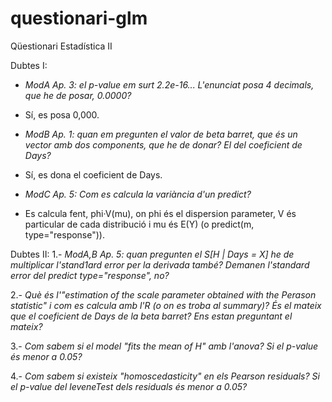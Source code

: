 # questionari-glm
Qüestionari Estadística II

Dubtes I:
- *ModA Ap. 3: el p-value em surt 2.2e-16... L'enunciat posa 4 decimals, que he de posar, 0.0000?*
+ Sí, es posa 0,000.

- *ModB Ap. 1: quan em pregunten el valor de beta barret, que és un vector amb dos components, que he de donar? El del coeficient de Days?*
+ Sí, es dona el coeficient de Days.

- *ModC Ap. 5: Com es calcula la variància d'un predict?*
+ Es calcula fent, phi·V(mu), on phi és el dispersion parameter, V és particular de cada distribució i mu és E(Y) (o predict(m, type="response")).

Dubtes II:
1.- *ModA,B Ap. 5: quan pregunten el S[H | Days = X] he de multiplicar l'stand1ard error per la derivada també? Demanen l'standard error del predict type="response", no?*

2.- *Què és l'"estimation of the scale parameter obtained with the Perason statistic" i com es calcula amb l'R (o on es troba al summary)? És el mateix que el coeficient de Days de la beta barret? Ens estan preguntant el mateix?*

3.- *Com sabem si el model "fits the mean of H" amb l'anova? Si el p-value és menor a 0.05?*

4.- *Com sabem si existeix "homoscedasticity" en els Pearson residuals? Si el p-value del leveneTest dels residuals és menor a 0.05?*
